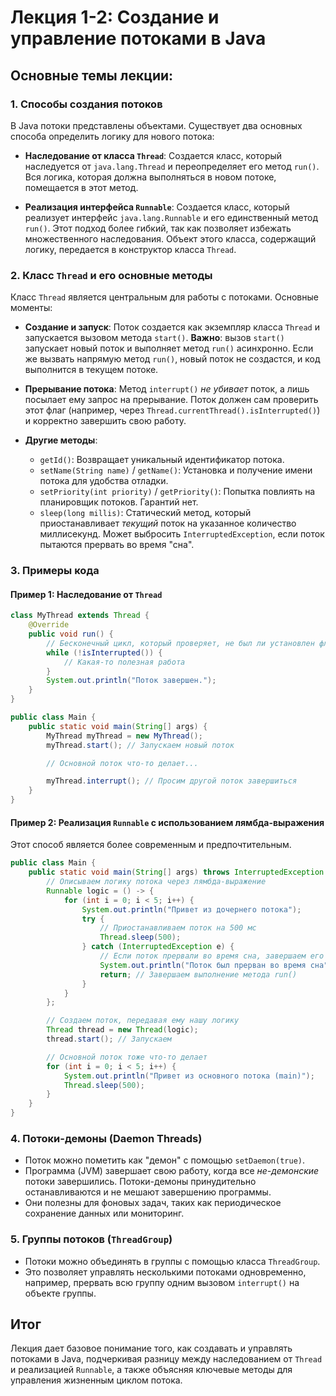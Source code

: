 
# Лекция 1-2: Создание и управление потоками в Java

## Основные темы лекции:

### 1. Способы создания потоков
В Java потоки представлены объектами. Существует два основных способа определить логику для нового потока:

- **Наследование от класса `Thread`**: Создается класс, который наследуется от `java.lang.Thread` и переопределяет его метод `run()`. Вся логика, которая должна выполняться в новом потоке, помещается в этот метод.

- **Реализация интерфейса `Runnable`**: Создается класс, который реализует интерфейс `java.lang.Runnable` и его единственный метод `run()`. Этот подход более гибкий, так как позволяет избежать множественного наследования. Объект этого класса, содержащий логику, передается в конструктор класса `Thread`.

### 2. Класс `Thread` и его основные методы
Класс `Thread` является центральным для работы с потоками. Основные моменты:

- **Создание и запуск**: Поток создается как экземпляр класса `Thread` и запускается вызовом метода `start()`. **Важно**: вызов `start()` запускает новый поток и выполняет метод `run()` асинхронно. Если же вызвать напрямую метод `run()`, новый поток не создастся, и код выполнится в текущем потоке.

- **Прерывание потока**: Метод `interrupt()` *не убивает* поток, а лишь посылает ему запрос на прерывание. Поток должен сам проверить этот флаг (например, через `Thread.currentThread().isInterrupted()`) и корректно завершить свою работу.

- **Другие методы**:
    - `getId()`: Возвращает уникальный идентификатор потока.
    - `setName(String name)` / `getName()`: Установка и получение имени потока для удобства отладки.
    - `setPriority(int priority)` / `getPriority()`: Попытка повлиять на планировщик потоков. Гарантий нет.
    - `sleep(long millis)`: Статический метод, который приостанавливает *текущий* поток на указанное количество миллисекунд. Может выбросить `InterruptedException`, если поток пытаются прервать во время "сна".

### 3. Примеры кода

#### Пример 1: Наследование от `Thread`
```java
class MyThread extends Thread {
    @Override
    public void run() {
        // Бесконечный цикл, который проверяет, не был ли установлен флаг прерывания
        while (!isInterrupted()) {
            // Какая-то полезная работа
        }
        System.out.println("Поток завершен.");
    }
}

public class Main {
    public static void main(String[] args) {
        MyThread myThread = new MyThread();
        myThread.start(); // Запускаем новый поток

        // Основной поток что-то делает...

        myThread.interrupt(); // Просим другой поток завершиться
    }
}
```

#### Пример 2: Реализация `Runnable` с использованием лямбда-выражения
Этот способ является более современным и предпочтительным.

```java
public class Main {
    public static void main(String[] args) throws InterruptedException {
        // Описываем логику потока через лямбда-выражение
        Runnable logic = () -> {
            for (int i = 0; i < 5; i++) {
                System.out.println("Привет из дочернего потока");
                try {
                    // Приостанавливаем поток на 500 мс
                    Thread.sleep(500);
                } catch (InterruptedException e) {
                    // Если поток прервали во время сна, завершаем его
                    System.out.println("Поток был прерван во время сна");
                    return; // Завершаем выполнение метода run()
                }
            }
        };

        // Создаем поток, передавая ему нашу логику
        Thread thread = new Thread(logic);
        thread.start(); // Запускаем

        // Основной поток тоже что-то делает
        for (int i = 0; i < 5; i++) {
            System.out.println("Привет из основного потока (main)");
            Thread.sleep(500);
        }
    }
}
```

### 4. Потоки-демоны (Daemon Threads)
- Поток можно пометить как "демон" с помощью `setDaemon(true)`.
- Программа (JVM) завершает свою работу, когда все *не-демонские* потоки завершились. Потоки-демоны принудительно останавливаются и не мешают завершению программы.
- Они полезны для фоновых задач, таких как периодическое сохранение данных или мониторинг.

### 5. Группы потоков (`ThreadGroup`)
- Потоки можно объединять в группы с помощью класса `ThreadGroup`.
- Это позволяет управлять несколькими потоками одновременно, например, прервать всю группу одним вызовом `interrupt()` на объекте группы.

## Итог
Лекция дает базовое понимание того, как создавать и управлять потоками в Java, подчеркивая разницу между наследованием от `Thread` и реализацией `Runnable`, а также объясняя ключевые методы для управления жизненным циклом потока.
